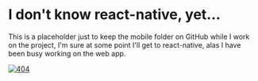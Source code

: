 # I don't know react-native, yet...

This is a placeholder just to keep the mobile folder on GitHub while I work on the project, I'm sure at some point I'll get to react-native, alas I have been busy working on the web app.

[![404](https://http.cat/404.jpg)](https://http.cat)